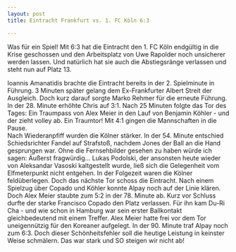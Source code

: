 ```yaml
---
layout: post
title: Eintracht Frankfurt vs. 1. FC Köln 6:3

---
```


Was für ein Spiel! Mit 6:3 hat die Eintracht den 1. FC Köln endgültig in die Krise geschossen und den Arbeitsplatz von Uwe Rapolder noch unsicherer werden lassen. Und natürlich hat sie auch die Abstiegsränge verlassen und steht nun auf Platz 13.

Ioannis Amanatidis brachte die Eintracht bereits in der 2. Spielminute in Führung. 3 Minuten später gelang dem Ex-Frankfurter Albert Streit der Ausgleich. Doch kurz darauf sorgte Marko Rehmer für die erneute Führung. In der 28. Minute erhöhte Chris auf 3:1. Nach 25 Minuten folgte das Tor des Tages: Ein Traumpass von Alex Meier in den Lauf von Benjamin Köhler - und der zieht volley ab. Ein Traumtor! Mit 4:1 gingen die Mannschaften in die Pause.  
Nach Wiederanpfiff wurden die Kölner stärker. In der 54. Minute entschied Schiedsrichter Fandel auf Strafstoß, nachdem Jones der Ball an die Hand gesprungen war. Ohne die Fernsehbilder gesehen zu haben würde ich sagen: Äußerst fragwürdig... Lukas Podolski, der ansonsten heute wieder von Aleksandar Vasoski kaltgestellt wurde, ließ sich die Gelegenheit vom Elfmeterpunkt nicht entgehen. In der Folgezeit waren die Kölner feldüberlegen. Doch das nächste Tor schoss die Eintracht. Nach einem Spielzug über Copado und Köhler konnte Alpay noch auf der Linie klären. Doch Alex Meier staubte zum 5:2 in der 78. Minute ab. Kurz vor Schluss durfte der starke Francisco Copado den Platz verlassen. Für ihn kam Du-Ri Cha - und wie schon in Hamburg war sein erster Ballkontakt gleichbedeutend mit einem Treffer. Alex Meier hatte frei vor dem Tor uneigennützig für den Koreaner aufgelegt. In der 90. Minute traf Alpay noch zum 6:3. Doch dieser Schönheitsfehler soll die heutige Leistung in keinster Weise schmälern. Das war stark und SO steigen wir nicht ab!
